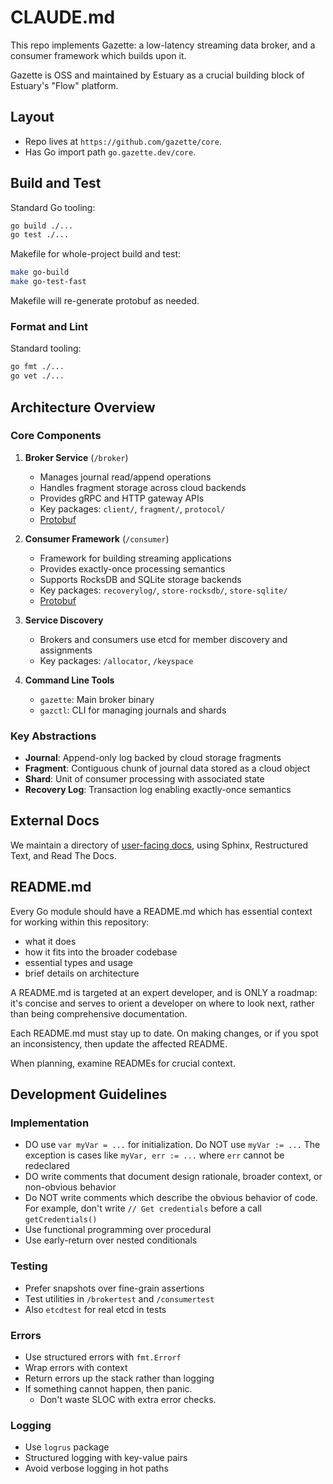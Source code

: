 # CLAUDE.md

This repo implements Gazette: a low-latency streaming data broker,
and a consumer framework which builds upon it.

Gazette is OSS and maintained by Estuary as a crucial building
block of Estuary's "Flow" platform.

## Layout

- Repo lives at `https://github.com/gazette/core`.
- Has Go import path `go.gazette.dev/core`.

## Build and Test

Standard Go tooling:
```bash
go build ./...
go test ./...
```

Makefile for whole-project build and test:
```bash
make go-build
make go-test-fast
```

Makefile will re-generate protobuf as needed.

### Format and Lint

Standard tooling:
```bash
go fmt ./...
go vet ./...
```

## Architecture Overview

### Core Components

1. **Broker Service** (`/broker`)
   - Manages journal read/append operations
   - Handles fragment storage across cloud backends
   - Provides gRPC and HTTP gateway APIs
   - Key packages: `client/`, `fragment/`, `protocol/`
   - [Protobuf](broker/protocol/protocol.proto)

2. **Consumer Framework** (`/consumer`)
   - Framework for building streaming applications
   - Provides exactly-once processing semantics
   - Supports RocksDB and SQLite storage backends
   - Key packages: `recoverylog/`, `store-rocksdb/`, `store-sqlite/`
   - [Protobuf](consumer/protocol/protocol.proto)

3. **Service Discovery**
   - Brokers and consumers use etcd for member discovery and assignments
   - Key packages: `/allocator`, `/keyspace`

4. **Command Line Tools**
   - `gazette`: Main broker binary
   - `gazctl`: CLI for managing journals and shards

### Key Abstractions

- **Journal**: Append-only log backed by cloud storage fragments
- **Fragment**: Contiguous chunk of journal data stored as a cloud object
- **Shard**: Unit of consumer processing with associated state
- **Recovery Log**: Transaction log enabling exactly-once semantics

## External Docs

We maintain a directory of [user-facing docs](docs/),
using Sphinx, Restructured Text, and Read The Docs.

## README.md

Every Go module should have a README.md which has essential
context for working within this repository:

- what it does
- how it fits into the broader codebase
- essential types and usage
- brief details on architecture

A README.md is targeted at an expert developer, and is ONLY a roadmap:
it's concise and serves to orient a developer on where to look next,
rather than being comprehensive documentation.

Each README.md must stay up to date.
On making changes, or if you spot an inconsistency, then update the affected README.

When planning, examine READMEs for crucial context.

## Development Guidelines

### Implementation
- DO use `var myVar = ...` for initialization. Do NOT use `myVar := ...`
  The exception is cases like `myVar, err := ...` where `err` cannot be redeclared
- DO write comments that document design rationale, broader context, or non-obvious behavior
- Do NOT write comments which describe the obvious behavior of code.
  For example, don't write `// Get credentials` before a call `getCredentials()`
- Use functional programming over procedural
- Use early-return over nested conditionals

### Testing
- Prefer snapshots over fine-grain assertions
- Test utilities in `/brokertest` and `/consumertest`
- Also `etcdtest` for real etcd in tests

### Errors
- Use structured errors with `fmt.Errorf`
- Wrap errors with context
- Return errors up the stack rather than logging
- If something cannot happen, then panic.
  - Don't waste SLOC with extra error checks.

### Logging
- Use `logrus` package
- Structured logging with key-value pairs
- Avoid verbose logging in hot paths
